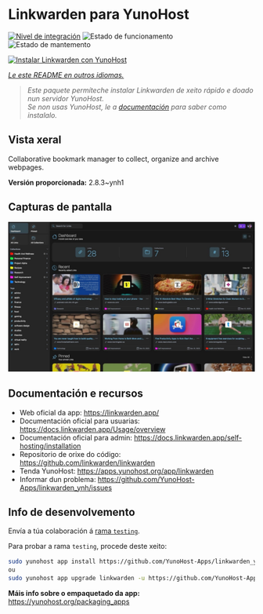 <!--
NOTA: Este README foi creado automáticamente por <https://github.com/YunoHost/apps/tree/master/tools/readme_generator>
NON debe editarse manualmente.
-->

# Linkwarden para YunoHost

[![Nivel de integración](https://dash.yunohost.org/integration/linkwarden.svg)](https://ci-apps.yunohost.org/ci/apps/linkwarden/) ![Estado de funcionamento](https://ci-apps.yunohost.org/ci/badges/linkwarden.status.svg) ![Estado de mantemento](https://ci-apps.yunohost.org/ci/badges/linkwarden.maintain.svg)

[![Instalar Linkwarden con YunoHost](https://install-app.yunohost.org/install-with-yunohost.svg)](https://install-app.yunohost.org/?app=linkwarden)

*[Le este README en outros idiomas.](./ALL_README.md)*

> *Este paquete permíteche instalar Linkwarden de xeito rápido e doado nun servidor YunoHost.*  
> *Se non usas YunoHost, le a [documentación](https://yunohost.org/install) para saber como instalalo.*

## Vista xeral

Collaborative bookmark manager to collect, organize and archive webpages.


**Versión proporcionada:** 2.8.3~ynh1

## Capturas de pantalla

![Captura de pantalla de Linkwarden](./doc/screenshots/dashboard.jpg)

## Documentación e recursos

- Web oficial da app: <https://linkwarden.app/>
- Documentación oficial para usuarias: <https://docs.linkwarden.app/Usage/overview>
- Documentación oficial para admin: <https://docs.linkwarden.app/self-hosting/installation>
- Repositorio de orixe do código: <https://github.com/linkwarden/linkwarden>
- Tenda YunoHost: <https://apps.yunohost.org/app/linkwarden>
- Informar dun problema: <https://github.com/YunoHost-Apps/linkwarden_ynh/issues>

## Info de desenvolvemento

Envía a túa colaboración á [rama `testing`](https://github.com/YunoHost-Apps/linkwarden_ynh/tree/testing).

Para probar a rama `testing`, procede deste xeito:

```bash
sudo yunohost app install https://github.com/YunoHost-Apps/linkwarden_ynh/tree/testing --debug
ou
sudo yunohost app upgrade linkwarden -u https://github.com/YunoHost-Apps/linkwarden_ynh/tree/testing --debug
```

**Máis info sobre o empaquetado da app:** <https://yunohost.org/packaging_apps>
